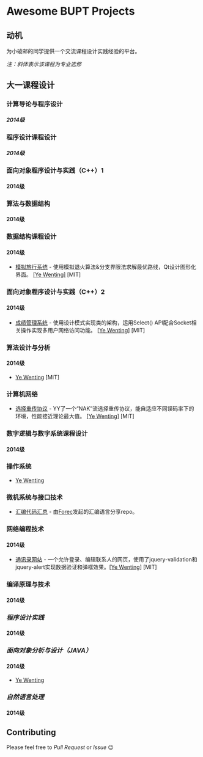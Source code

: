 # Awesome BUPT Projects

## 动机

为小破邮的同学提供一个交流课程设计实践经验的平台。

_注：斜体表示该课程为专业选修_

## 大一课程设计

### 计算导论与程序设计

##### 2014级

### 程序设计课程设计

##### 2014级

### 面向对象程序设计与实践（C++）1

#### 2014级

### 算法与数据结构

#### 2014级

### 数据结构课程设计

#### 2014级

* [模拟旅行系统](https://github.com/YeWenting/Results-Management-System) - 使用模拟退火算法&分支界限法求解最优路线，Qt设计图形化界面。 [[Ye Wenting]](https://github.com/YeWenting) [MIT]

### 面向对象程序设计与实践（C++）2

#### 2014级

* [成绩管理系统](https://github.com/YeWenting/Results-Management-System) - 使用设计模式实现类的架构，运用Select() API配合Socket相关操作实现多用户网络访问功能。  [[Ye Wenting]](https://github.com/YeWenting) [MIT] 

### 算法设计与分析

#### 2014级

* [Ye Wenting](https://github.com/YeWenting/BUPT-Homework/tree/master/Algorithm%20Design) [MIT]

### 计算机网络

* [选择重传协议](https://github.com/YeWenting/BUPT-Homework/tree/master/Algorithm%20Design) - YY了一个“NAK”流选择重传协议，能自适应不同误码率下的环境，性能接近理论最大值。 [[Ye Wenting]](https://github.com/YeWenting) [MIT] 

### 数字逻辑与数字系统课程设计

#### 2014级

### 操作系统

* [Ye Wenting](https://github.com/YeWenting/BUPT-Homework/tree/master/Operating%20System)

### 微机系统与接口技术

* [汇编代码汇总](https://github.com/Forec/assembly-exercise) - 由[Forec](https://github.com/Forec)发起的汇编语言分享repo。

### 网络编程技术

#### 2014级

* [通讯录网站](https://github.com/YeWenting/yewenting.github.com) - 一个允许登录、编辑联系人的网页，使用了jquery-validation和jquery-alert实现数据验证和弹框效果。[[Ye Wenting]](https://github.com/YeWenting) [MIT] 

### 编译原理与技术

#### 2014级

### *程序设计实践*

#### 2014级

### *面向对象分析与设计（JAVA）*

#### 2014级

* [Ye Wenting](https://github.com/YeWenting/Java-Exercise)

### *自然语言处理*

#### 2014级

## Contributing

Please feel free to *Pull Request* or *Issue* 😉
